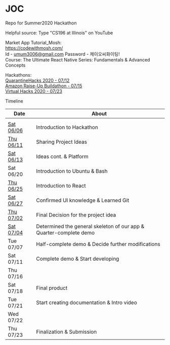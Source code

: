 # JOC
Repo for Summer2020 Hackathon

Helpful source: Type "CS196 at Illinois" on YouTube  
  
  
Market App Tutorial_Mosh:    
https://codewithmosh.com/  
Id - umum3006@gmail.com
Password - 제이오씨화이팅!  
Course: The Ultimate React Native Series: Fundamentals & Advanced Concepts

Hackathons:  
[QuarantineHacks 2020 - 07/12](https://qurantinehacks-2020.devpost.com/?ref_content=recommended-hackathons&ref_feature=challenge&ref_medium=home)  
[Amazon Raise-Up Buildathon - 07/15](https://amazonraiseup.devpost.com/?ref_content=recommended-hackathons&ref_feature=challenge&ref_medium=home)  
[Virtual Hacks 2020 - 07/23](https://virtualhacks.devpost.com/?ref_content=recommended-hackathons&ref_feature=challenge&ref_medium=home)

Timeline


| Date | About |
| - | - |
| | |
| [Sat 06/06](/Timeline/06-06.md) | Introduction to Hackathon |
| [Thu 06/11](/Timeline/06-11.md) | Sharing Project Ideas |
| [Sat 06/13](/Timeline/06-13)    | Ideas cont. & Platform |
| Sat 06/20  | Introduction to Ubuntu & Bash |
| [Thu 06/25](/Timeline/06-25)  | Introduction to React |
| [Sat 06/27](/Timeline/06-27.md)  | Confirmed UI knowledge & Learned Git |
| [Thu 07/02](/Page_2.png) | Final Decision for the project idea |
| [Sat 07/04](/Timeline/07-04)  | Determined the general skeleton of our app & Quarter-complete demo |
| Tue 07/07  | Half-complete demo & Decide further modifications |
| Sat 07/11  | Complete demo & Start developing |
| Thu 07/16  |  |
| Sat 07/18  | Final product |
| Tue 07/21  | Start creating documentation & Intro video |
| Wed 07/22  |  |
| Thu 07/23  | Finalization & Submission |

